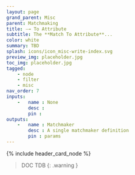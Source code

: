```yaml
---
layout: page
grand_parent: Misc
parent: Matchmaking
title: 🝐 To Attribute
subtitle: The **Match To Attribute**...
color: white
summary: TBD
splash: icons/icon_misc-write-index.svg
preview_img: placeholder.jpg
toc_img: placeholder.jpg
tagged: 
    - node
    - filter
    - misc
nav_order: 7
inputs:
    -   name : None
        desc : 
        pin : 
outputs:
    -   name : Matchmaker
        desc : A single matchmaker definition
        pin : params
---
```


{% include header_card_node %}

> DOC TDB
{: .warning }